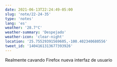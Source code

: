 ```yaml
---
date: 2021-06-13T22:24:49-05:00
slug: 'note/22-24-35'
type: 'notes'
lang: 'es'
weather: '28.7°C'
weather-summary: 'Despejado'
weather-icon: 'clear-night'
location: '25.75529391569605,-100.402340680556'
tweet_id: '1404161313677393926'
---
```

Realmente cavando Firefox nueva interfaz de usuario